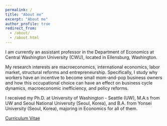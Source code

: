 ```yaml
---
permalink: /
title: "About me"
excerpt: "About me"
author_profile: true
redirect_from: 
  - /about/
  - /about.html
---
```


I am currently an assistant professor in the Department of Economics at Central Washington University (CWU), located in Ellensburg, Washington.  

My research interests are macroeconomics, international economics, labor market, structural reforms and entrepreneurship. Specifically, I study why workers have an incentive to become small mom-and-pop business owners and how this occupational choice can have an effect on business cycle dynamics, macroeconomic inefficiency, and policy reforms. 

I received my Ph.D. at University of Washington - Seattle (UW), M.A.s from UW and Seoul National University (Seoul, Korea), and B.A. from Yonsei University (Seoul, Korea), majoring in Economics for all of them. 

[Curriculum Vitae](http://econ-ylee.github.io/files/Yurim_Lee_CV_0623.pdf)

<!-- On terminal
  cd "/Users/leeyur/Library/CloudStorage/GoogleDrive-yrlee88@gmail.com/My Drive/MacBook Pro/Important Documents/econ-ylee.github.io" 
  git status ## Show changed files
git add <FILES THAT CHANGED>
...
git commit -m "<COMMIT MESSAGE>"
git push origin master (USER THE PERSONAL KEY AS PASSWORD)

OR 
git pull origin master
-->

